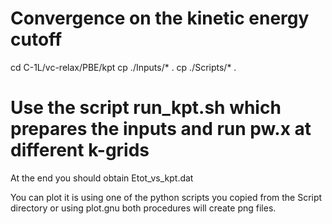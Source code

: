 # Convergence on the kinetic energy cutoff
  cd   C-1L/vc-relax/PBE/kpt
  cp ./Inputs/* .
  cp ./Scripts/* .

# Use the script run_kpt.sh which prepares the inputs and run pw.x at different k-grids

At the end you should obtain Etot_vs_kpt.dat

You can plot it is using one of the python scripts you copied from 
the Script directory or using plot.gnu
both procedures will create png files. 
